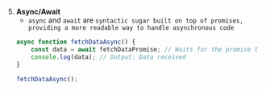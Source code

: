 


5. **Async/Await**
   - `async` and `await` are `syntactic sugar built on top of promises, providing a more readable way to handle asynchronous code`
   ```javascript
   async function fetchDataAsync() {
       const data = await fetchDataPromise; // Waits for the promise to resolve
       console.log(data); // Output: Data received
   }

   fetchDataAsync();
   ```


